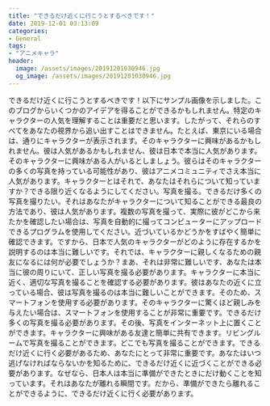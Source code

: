 ```yaml
---
title: "できるだけ近くに行こうとするべきです！"
date: 2019-12-01 03:13:09
categories:
- General
tags:
- "アニメキャラ"
header:
  image: /assets/images/20191201030946.jpg
  og_image: /assets/images/20191201030946.jpg
---
```


できるだけ近くに行こうとするべきです！以下にサンプル画像を示しました。このブログからいくつかのアイデアを得ることができるかもしれません。特定のキャラクターの人気を理解することは重要だと思います。したがって、それらのすべてをあなたの視界から追い出すことはできません。たとえば、東京にいる場合は、通りにキャラクターが表示されます。そのキャラクターに興味があるかもしれません。彼は人気があるかもしれません、彼は日本で本当に人気があります。そのキャラクターに興味がある人がいるとしましょう。彼らはそのキャラクターの多くの写真を持っている可能性があり、彼はアニメコミュニティでさえ本当に人気があります。キャラクターとはそれで、あなたはそれらについて知っていますか？できる限り近くなるようにしてください。写真を撮る。できるだけ多くの写真を撮りたい。それはあなたがキャラクターについて知ることができる最良の方法であり、彼は人気があります。複数の写真を撮って、実際に彼がどこから来たかを確認したい場合は、写真を自動的に撮ってコンピューターにアップロードできるプログラムを使用してください。近づいているかどうかをすばやく簡単に確認できます。ですから、日本で人気のキャラクターがどのように存在するかを説明するのは本当に難しいです。それでは、キャラクターに親しくなるための親友になるには何が必要でしょうか？まあ、それは非常に難しいです、あなたは本当に彼の周りにいて、正しい写真を撮る必要があります。キャラクターに本当に近く、適切な写真を撮ることを確認する必要があります。彼はあなたの近くに立っている場合、彼は写真を撮るのは本当に難しいことができます。そのため、スマートフォンを使用する必要があります。そのキャラクターに驚くほど親しみを与えたい場合は、スマートフォンを使用することが非常に重要です。できるだけ多くの写真を撮る必要があります。その後、写真をインターネット上に置くことができます。キャラクターに興味がある友達と簡単に共有できます。リビングルームで写真を撮ることができます。どこでも写真を撮ることができます。できるだけ近くに行く必要があるため、あなたにとって非常に重要です。あなたはいつ逃げなければならないかを知るために、できるだけ近くに近づくことができる必要があります。なぜなら、日本人は本当に準備ができたときにだけ動くことを知っています。それはあなたが離れる瞬間です。だから、準備ができたら離れることができるように、できるだけ近くに行く必要があります。
